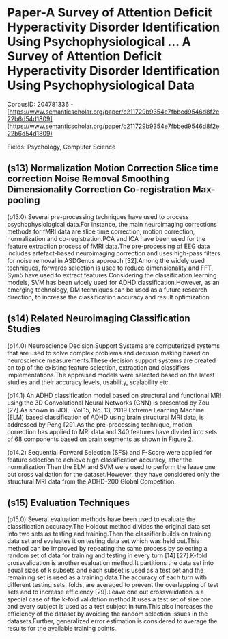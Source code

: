# Paper-A Survey of Attention Deficit Hyperactivity Disorder Identification Using Psychophysiological … A Survey of Attention Deficit Hyperactivity Disorder Identification Using Psychophysiological Data

CorpusID: 204781336 - [https://www.semanticscholar.org/paper/c211729b9354e7fbbed9546d8f2e22b6d54d1809](https://www.semanticscholar.org/paper/c211729b9354e7fbbed9546d8f2e22b6d54d1809)

Fields: Psychology, Computer Science

## (s13) Normalization Motion Correction Slice time correction Noise Removal Smoothing Dimensionality Correction Co-registration Max-pooling
(p13.0) Several pre-processing techniques have used to process psychophysiological data.For instance, the main neuroimaging corrections methods for fMRI data are slice time correction, motion correction, normalization and co-registration.PCA and ICA have been used for the feature extraction process of fMRI data.The pre-processing of EEG data includes artefact-based neuroimaging correction and uses high-pass filters for noise removal in ASDGenus approach [32].Among the widely used techniques, forwards selection is used to reduce dimensionality and FFT, Sym5 have used to extract features.Considering the classification learning models, SVM has been widely used for ADHD classification.However, as an emerging technology, DM techniques can be used as a future research direction, to increase the classification accuracy and result optimization.
## (s14) Related Neuroimaging Classification Studies
(p14.0) Neuroscience Decision Support Systems are computerized systems that are used to solve complex problems and decision making based on neuroscience measurements.These decision support systems are created on top of the existing feature selection, extraction and classifiers implementations.The appraised models were selected based on the latest studies and their accuracy levels, usability, scalability etc.

(p14.1) An ADHD classification model based on structural and functional MRI using the 3D Convolutional Neural Networks (CNN) is presented by Zou [27].As shown in iJOE -Vol.15, No. 13, 2019  Extreme Learning Machine (ELM) based classification of ADHD using brain structural MRI data, is addressed by Peng [29].As the pre-processing technique, motion correction has applied to MRI data and 340 features have divided into sets of 68 components based on brain segments as shown in Figure 2.

(p14.2) Sequential Forward Selection (SFS) and F-Score were applied for feature selection to achieve high classification accuracy, after the normalization.Then the ELM and SVM were used to perform the leave one out cross validation for the dataset.However, they have considered only the structural MRI data from the ADHD-200 Global Competition.
## (s15) Evaluation Techniques
(p15.0) Several evaluation methods have been used to evaluate the classification accuracy.The Holdout method divides the original data set into two sets as testing and training.Then the classifier builds on training data set and evaluates it on testing data set which was held out.This method can be improved by repeating the same process by selecting a random set of data for training and testing in every turn [14] [27].K-fold crossvalidation is another evaluation method.It partitions the data set into equal sizes of k subsets and each subset is used as a test set and the remaining set is used as a training data.The accuracy of each turn with different testing sets, folds, are averaged to prevent the overlapping of test sets and to increase efficiency [29].Leave one out crossvalidation is a special case of the k-fold validation method.It uses a test set of size one and every subject is used as a test subject in turn.This also increases the efficiency of the dataset by avoiding the random selection issues in the datasets.Further, generalized error estimation is considered to average the results for the available training points.
